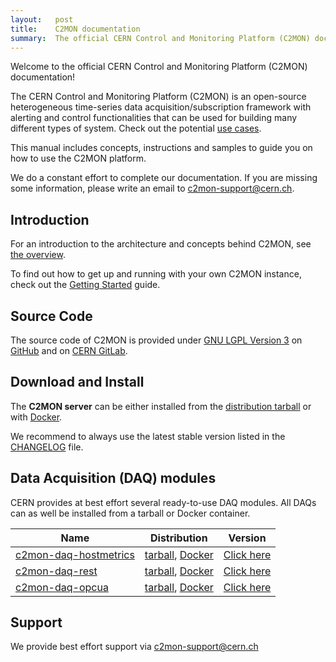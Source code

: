 ```yaml
---
layout:   post
title:    C2MON documentation
summary:  The official CERN Control and Monitoring Platform (C2MON) documentation
---
```


Welcome to the official CERN Control and Monitoring Platform (C2MON) documentation!

The CERN Control and Monitoring Platform (C2MON) is an open-source heterogeneous time-series data acquisition/subscription framework with alerting and
control functionalities that can be used for building many different types of system. Check out the potential [use cases](overview/#use-cases).

This manual includes concepts, instructions and samples to guide you on how to use the C2MON platform.

We do a constant effort to complete our documentation. If you are missing some information, please write an email to [c2mon-support@cern.ch](mailto:c2mon-support@cern.ch).


## Introduction

For an introduction to the architecture and concepts behind C2MON, see [the overview](overview).

To find out how to get up and running with your own C2MON instance, check out the [Getting Started](getting-started) guide.


## Source Code

The source code of C2MON is provided under [GNU LGPL Version 3](about/license/) on [GitHub](http://github.com/c2mon/c2mon) and on [CERN GitLab](https://gitlab.cern.ch/c2mon/c2mon).


## Download and Install

The **C2MON server** can be either installed from the [distribution tarball] or with [Docker].

We recommend to always use the latest stable version listed in the [CHANGELOG] file.

[distribution tarball]: https://nexus.web.cern.ch/nexus/#nexus-search;gav%7Ecern.c2mon.server%7Ec2mon-server%7E%7Etar.gz%7E
[Docker]: https://gitlab.cern.ch/c2mon/c2mon/container_registry
[CHANGELOG]: about/CHANGELOG


## Data Acquisition (DAQ) modules

CERN provides at best effort several ready-to-use DAQ modules. All DAQs can as well be installed from a tarball or Docker container.

| Name                    | Distribution                                                 | Version                                                           |
|-------------------------|--------------------------------------------------------------|-------------------------------------------------------------------|
| [c2mon-daq-hostmetrics] | [tarball][tarball-hostmetrics], [Docker][docker-hostmetrics] | [Click here](https://github.com/c2mon/c2mon-daq-hostmetrics/tags) |
| [c2mon-daq-rest]        | [tarball][tarball-rest], [Docker][docker-rest]               | [Click here](https://github.com/c2mon/c2mon-daq-rest/tags)        |
| [c2mon-daq-opcua]       | [tarball][tarball-opcua], [Docker][docker-opcua]             | [Click here](https://github.com/c2mon/c2mon-daq-opcua/tags)       |

[c2mon-daq-hostmetrics]: https://github.com/c2mon/c2mon-daq-hostmetrics
[c2mon-daq-rest]: https://github.com/c2mon/c2mon-daq-rest
[c2mon-daq-opcua]: https://github.com/c2mon/c2mon-daq-opcua
[tarball-hostmetrics]: https://nexus.web.cern.ch/nexus/#nexus-search;gav~cern.c2mon.daq~c2mon-daq-hostmetrics~~tar.gz~
[docker-hostmetrics]: https://gitlab.cern.ch/c2mon/c2mon-daq-hostmetrics/container_registry
[tarball-rest]: https://nexus.web.cern.ch/nexus/#nexus-search;gav~cern.c2mon.daq~c2mon-daq-rest~~tar.gz~
[docker-rest]: https://gitlab.cern.ch/c2mon/c2mon-daq-rest/container_registry
[tarball-opcua]: https://nexus.web.cern.ch/nexus/#nexus-search;gav~cern.c2mon.daq~c2mon-daq-opcua~~tar.gz~
[docker-opcua]: https://gitlab.cern.ch/c2mon/c2mon-daq-opcua/container_registry


## Support

We provide best effort support via <c2mon-support@cern.ch>
